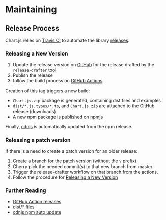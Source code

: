 # Maintaining

## Release Process

Chart.js relies on [Travis CI](https://travis-ci.org/) to automate the library [releases](https://github.com/chartjs/Chart.js/releases).

### Releasing a New Version

1. Update the release version on [GitHub](https://github.com/chartjs/Chart.js/releases/new) for the release drafted by the `release-drafter` tool
2. Publish the release
3. follow the build process on [GitHub Actions](https://github.com/chartjs/Chart.js/actions?query=workflow%3A%22Node.js+Package%22)

Creation of this tag triggers a new build:

* `Chart.js.zip` package is generated, containing dist files and examples
* `dist/*.js`, `types/*.ts`, and `Chart.js.zip` are attached to the GitHub release (downloads)
* A new npm package is published on [npmjs](https://www.npmjs.com/package/chart.js)

Finally, [cdnjs](https://cdnjs.com/libraries/Chart.js) is automatically updated from the npm release.

### Releasing a patch version

If there is a need to create a patch version for an older release:

1. Create a branch for the patch version (without the `v` prefix)
2. Cherry pick the needed commit(s) to that new branch from master
3. Trigger the release-drafter workflow on that branch from the actions.
4. Follow the procedure for [Releasing a New Version](#releasing-a-new-version)

### Further Reading

* [GitHub Action releases](https://github.com/chartjs/Chart.js/pull/7891)
* [dist/* files](https://github.com/chartjs/Chart.js/issues/3033)
* [cdnjs npm auto update](https://github.com/cdnjs/cdnjs/pull/8401)
